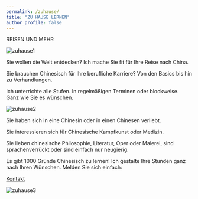 ```yaml
---
permalink: /zuhause/
title: "ZU HAUSE LERNEN"
author_profile: false
---
```


REISEN UND MEHR

![zuhause1][img-zuhause1]

Sie wollen die Welt entdecken? Ich mache Sie fit für Ihre Reise nach China.

Sie brauchen Chinesisch für Ihre berufliche Karriere? Von den Basics bis hin zu Verhandlungen.

Ich unterrichte alle Stufen. In regelmäßigen Terminen oder blockweise. Ganz wie Sie es wünschen.

![zuhause2][img-zuhause2]

Sie haben sich in eine Chinesin oder in einen Chinesen verliebt.

Sie interessieren sich für Chinesische Kampfkunst oder Medizin.

Sie lieben chinesische Philosophie, Literatur, Oper oder Malerei, sind sprachenverrückt oder sind einfach nur neugierig.

Es gibt 1000 Gründe Chinesisch zu lernen!
Ich gestalte Ihre Stunden ganz nach Ihren Wünschen.
Melden Sie sich einfach:

[Kontakt][link-contact]

![zuhause3][img-zuhause3]

<!-- link and image references: -->
[link-contact]: {{site.baseurl}}/contact/
[img-zuhause1]: {{site.baseurl}}/assets/images/zuhause-1.jpg
[img-zuhause2]: {{site.baseurl}}/assets/images/zuhause-2.jpg
[img-zuhause3]: {{site.baseurl}}/assets/images/zuhause-3.jpg

